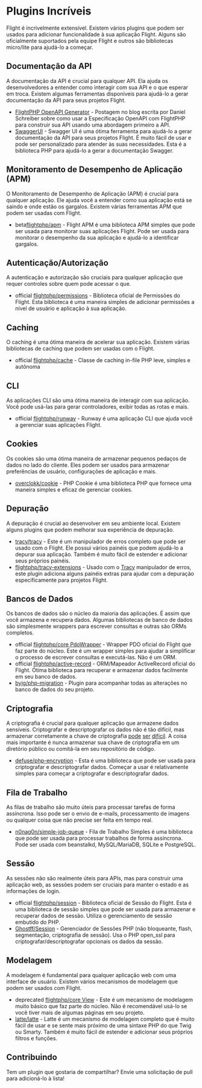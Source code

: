 # Plugins Incríveis

Flight é incrivelmente extensível. Existem vários plugins que podem ser usados para adicionar funcionalidade à sua aplicação Flight. Alguns são oficialmente suportados pela equipe Flight e outros são bibliotecas micro/lite para ajudá-lo a começar.

## Documentação da API

A documentação da API é crucial para qualquer API. Ela ajuda os desenvolvedores a entender como interagir com sua API e o que esperar em troca. Existem algumas ferramentas disponíveis para ajudá-lo a gerar documentação da API para seus projetos Flight.

- [FlightPHP OpenAPI Generator](https://dev.to/danielsc/define-generate-and-implement-an-api-first-approach-with-openapi-generator-and-flightphp-1fb3) - Postagem no blog escrita por Daniel Schreiber sobre como usar a Especificação OpenAPI com FlightPHP para construir sua API usando uma abordagem primeiro a API.
- [SwaggerUI](https://github.com/zircote/swagger-php) - Swagger UI é uma ótima ferramenta para ajudá-lo a gerar documentação da API para seus projetos Flight. É muito fácil de usar e pode ser personalizado para atender às suas necessidades. Esta é a biblioteca PHP para ajudá-lo a gerar a documentação Swagger.

## Monitoramento de Desempenho de Aplicação (APM)

O Monitoramento de Desempenho de Aplicação (APM) é crucial para qualquer aplicação. Ele ajuda você a entender como sua aplicação está se saindo e onde estão os gargalos. Existem várias ferramentas APM que podem ser usadas com Flight.
- <span class="badge bg-info">beta</span>[flightphp/apm](/awesome-plugins/apm) - Flight APM é uma biblioteca APM simples que pode ser usada para monitorar suas aplicações Flight. Pode ser usada para monitorar o desempenho da sua aplicação e ajudá-lo a identificar gargalos.

## Autenticação/Autorização

A autenticação e autorização são cruciais para qualquer aplicação que requer controles sobre quem pode acessar o que.

- <span class="badge bg-primary">official</span> [flightphp/permissions](/awesome-plugins/permissions) - Biblioteca oficial de Permissões do Flight. Esta biblioteca é uma maneira simples de adicionar permissões a nível de usuário e aplicação à sua aplicação.

## Caching

O caching é uma ótima maneira de acelerar sua aplicação. Existem várias bibliotecas de caching que podem ser usadas com o Flight.

- <span class="badge bg-primary">official</span> [flightphp/cache](/awesome-plugins/php-file-cache) - Classe de caching in-file PHP leve, simples e autônoma

## CLI

As aplicações CLI são uma ótima maneira de interagir com sua aplicação. Você pode usá-las para gerar controladores, exibir todas as rotas e mais.

- <span class="badge bg-primary">official</span> [flightphp/runway](/awesome-plugins/runway) - Runway é uma aplicação CLI que ajuda você a gerenciar suas aplicações Flight.

## Cookies

Os cookies são uma ótima maneira de armazenar pequenos pedaços de dados no lado do cliente. Eles podem ser usados para armazenar preferências de usuário, configurações de aplicação e mais.

- [overclokk/cookie](/awesome-plugins/php-cookie) - PHP Cookie é uma biblioteca PHP que fornece uma maneira simples e eficaz de gerenciar cookies.

## Depuração

A depuração é crucial ao desenvolver em seu ambiente local. Existem alguns plugins que podem melhorar sua experiência de depuração.

- [tracy/tracy](/awesome-plugins/tracy) - Este é um manipulador de erros completo que pode ser usado com o Flight. Ele possui vários painéis que podem ajudá-lo a depurar sua aplicação. Também é muito fácil de estender e adicionar seus próprios painéis.
- [flightphp/tracy-extensions](/awesome-plugins/tracy-extensions) - Usado com o [Tracy](/awesome-plugins/tracy) manipulador de erros, este plugin adiciona alguns painéis extras para ajudar com a depuração especificamente para projetos Flight.

## Bancos de Dados

Os bancos de dados são o núcleo da maioria das aplicações. É assim que você armazena e recupera dados. Algumas bibliotecas de banco de dados são simplesmente wrappers para escrever consultas e outras são ORMs completos.

- <span class="badge bg-primary">official</span> [flightphp/core PdoWrapper](/awesome-plugins/pdo-wrapper) - Wrapper PDO oficial do Flight que faz parte do núcleo. Este é um wrapper simples para ajudar a simplificar o processo de escrever consultas e executá-las. Não é um ORM.
- <span class="badge bg-primary">official</span> [flightphp/active-record](/awesome-plugins/active-record) - ORM/Mapeador ActiveRecord oficial do Flight. Ótima biblioteca para recuperar e armazenar dados facilmente em seu banco de dados.
- [byjg/php-migration](/awesome-plugins/migrations) - Plugin para acompanhar todas as alterações no banco de dados do seu projeto.

## Criptografia

A criptografia é crucial para qualquer aplicação que armazene dados sensíveis. Criptografar e descriptografar os dados não é tão difícil, mas armazenar corretamente a chave de criptografia [pode](https://stackoverflow.com/questions/6767839/where-should-i-store-an-encryption-key-for-php#:~:text=Write%20a%20php%20config%20file%20and%20store%20it,folder%20is%20not%20accessible%20to%20the%20end%20user.) [ser](https://www.reddit.com/r/PHP/comments/luqsn/the_encryption_key_where_do_you_store_it/) [difícil](https://security.stackexchange.com/questions/48047/location-to-store-an-encryption-key). A coisa mais importante é nunca armazenar sua chave de criptografia em um diretório público ou comitá-la em seu repositório de código.

- [defuse/php-encryption](/awesome-plugins/php-encryption) - Esta é uma biblioteca que pode ser usada para criptografar e descriptografar dados. Começar a usar é relativamente simples para começar a criptografar e descriptografar dados.

## Fila de Trabalho

As filas de trabalho são muito úteis para processar tarefas de forma assíncrona. Isso pode ser o envio de e-mails, processamento de imagens ou qualquer coisa que não precise ser feita em tempo real.

- [n0nag0n/simple-job-queue](/awesome-plugins/simple-job-queue) - Fila de Trabalho Simples é uma biblioteca que pode ser usada para processar trabalhos de forma assíncrona. Pode ser usada com beanstalkd, MySQL/MariaDB, SQLite e PostgreSQL.

## Sessão

As sessões não são realmente úteis para APIs, mas para construir uma aplicação web, as sessões podem ser cruciais para manter o estado e as informações de login.

- <span class="badge bg-primary">official</span> [flightphp/session](/awesome-plugins/session) - Biblioteca oficial de Sessão do Flight. Esta é uma biblioteca de sessão simples que pode ser usada para armazenar e recuperar dados de sessão. Utiliza o gerenciamento de sessão embutido do PHP.
- [Ghostff/Session](/awesome-plugins/ghost-session) - Gerenciador de Sessões PHP (não bloqueante, flash, segmentação, criptografia de sessão). Usa o PHP open_ssl para criptografar/descriptografar opcionais os dados da sessão.

## Modelagem

A modelagem é fundamental para qualquer aplicação web com uma interface de usuário. Existem vários mecanismos de modelagem que podem ser usados com Flight.

- <span class="badge bg-warning">deprecated</span> [flightphp/core View](/learn#views) - Este é um mecanismo de modelagem muito básico que faz parte do núcleo. Não é recomendável usá-lo se você tiver mais de algumas páginas em seu projeto.
- [latte/latte](/awesome-plugins/latte) - Latte é um mecanismo de modelagem completo que é muito fácil de usar e se sente mais próximo de uma sintaxe PHP do que Twig ou Smarty. Também é muito fácil de estender e adicionar seus próprios filtros e funções.

## Contribuindo

Tem um plugin que gostaria de compartilhar? Envie uma solicitação de pull para adicioná-lo à lista!